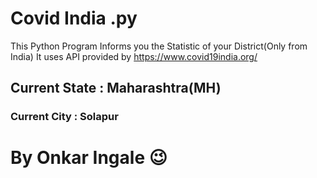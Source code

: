 # Covid India .py
This Python Program Informs you the Statistic of your District(Only from India)
It uses API provided by https://www.covid19india.org/
## Current State : Maharashtra(MH)
### Current City : Solapur
# By Onkar Ingale 😉
